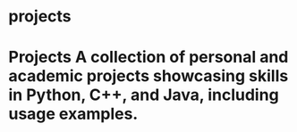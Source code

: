 # projects
# Projects A collection of personal and academic projects showcasing skills in Python, C++, and Java, including usage examples.
